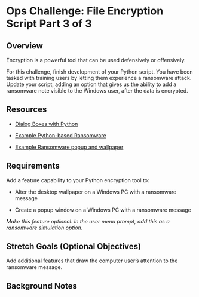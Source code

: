 # Ops Challenge: File Encryption Script Part 3 of 3

## Overview

Encryption is a powerful tool that can be used defensively or offensively.

For this challenge, finish development of your Python script. You have been tasked with training users by letting them experience a ransomware attack. Update your script, adding an option that gives us the ability to add a ransomware note visible to the Windows user, after the data is encrypted.

## Resources

* [Dialog Boxes with Python](https://www.devdungeon.com/content/dialog-boxes-python)

* [Example Python-based Ransomware](https://github.com/ncorbuk/Python-Ransomware/blob/master/RansomWare.py)

* [Example Ransomware popup and wallpaper](https://www.secpod.com/blog/wp-content/uploads/2017/05/Screenshot-from-2017-05-14-23-42-20.png)

## Requirements

Add a feature capability to your Python encryption tool to:

* Alter the desktop wallpaper on a Windows PC with a ransomware message

* Create a popup window on a Windows PC with a ransomware message

*Make this feature optional. In the user menu prompt, add this as a ransomware simulation option.*

## Stretch Goals (Optional Objectives)

Add additional features that draw the computer user’s attention to the ransomware message.

## Background Notes
